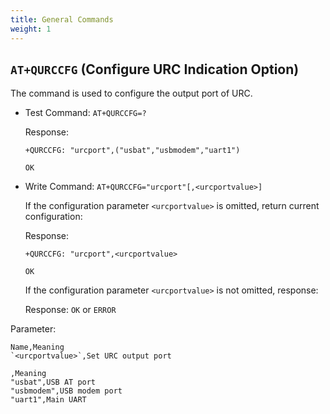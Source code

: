 ```yaml
---
title: General Commands
weight: 1
---
```


## `AT+QURCCFG` (Configure URC Indication Option)

The command is used to configure the output port of URC.

- Test Command: `AT+QURCCFG=?`

  Response:

  ```at
  +QURCCFG: "urcport",("usbat","usbmodem","uart1")

  OK
  ```

- Write Command: `AT+QURCCFG="urcport"[,<urcportvalue>]`

  If the configuration parameter `<urcportvalue>` is omitted, return current configuration:

  Response:

  ```at
  +QURCCFG: "urcport",<urcportvalue>

  OK
  ```

  If the configuration parameter `<urcportvalue>` is not omitted, response:

  Response: `OK` or `ERROR`

Parameter:

```csv
Name,Meaning
`<urcportvalue>`,Set URC output port
```

```csv
,Meaning
"usbat",USB AT port
"usbmodem",USB modem port
"uart1",Main UART
```
